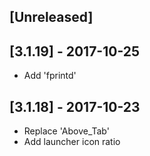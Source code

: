 ## [Unreleased]

## [3.1.19] - 2017-10-25
+ Add 'fprintd'

## [3.1.18] - 2017-10-23
+ Replace 'Above_Tab'
+ Add launcher icon ratio

